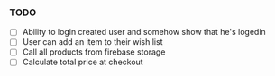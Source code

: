 ### TODO
  - [ ] Ability to login created user and somehow show that he's logedin
  - [ ] User can add an item to their wish list
  - [ ] Call all products from firebase storage
  - [ ] Calculate total price at checkout
